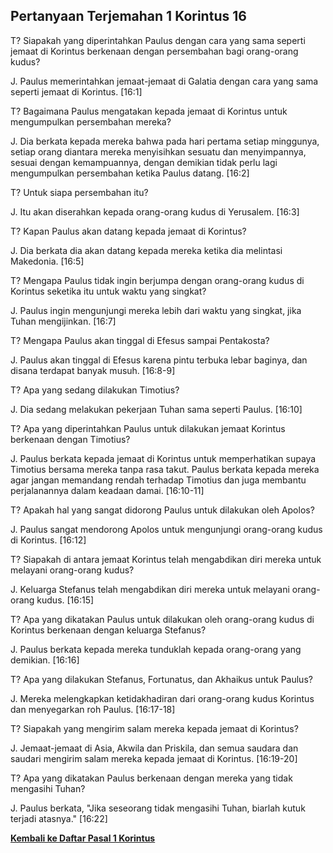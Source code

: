 ## Pertanyaan Terjemahan 1 Korintus 16 ##

T? Siapakah yang diperintahkan Paulus dengan cara yang sama seperti jemaat di Korintus berkenaan dengan persembahan bagi orang-orang kudus?

J. Paulus memerintahkan jemaat-jemaat di Galatia dengan cara yang sama seperti jemaat di Korintus. [16:1]

T? Bagaimana Paulus mengatakan kepada jemaat di Korintus untuk mengumpulkan persembahan mereka?

J. Dia berkata kepada mereka bahwa pada hari pertama setiap minggunya, setiap orang diantara mereka menyisihkan sesuatu dan menyimpannya, sesuai dengan kemampuannya, dengan demikian tidak perlu lagi mengumpulkan persembahan ketika Paulus datang. [16:2]

T? Untuk siapa persembahan itu?

J. Itu akan diserahkan kepada orang-orang kudus di Yerusalem. [16:3]

T? Kapan Paulus akan datang kepada jemaat di Korintus?

J. Dia berkata dia akan datang kepada mereka ketika dia melintasi Makedonia. [16:5]

T? Mengapa Paulus tidak ingin berjumpa dengan orang-orang kudus di Korintus seketika itu untuk waktu yang singkat?

J. Paulus ingin mengunjungi mereka lebih dari waktu yang singkat, jika Tuhan mengijinkan. [16:7]

T? Mengapa Paulus akan tinggal di Efesus sampai Pentakosta?

J. Paulus akan tinggal di Efesus karena pintu terbuka lebar baginya, dan disana terdapat banyak musuh. [16:8-9]

T? Apa yang sedang dilakukan Timotius?

J. Dia sedang melakukan pekerjaan Tuhan sama seperti Paulus. [16:10]

T? Apa yang diperintahkan Paulus untuk dilakukan jemaat Korintus berkenaan dengan Timotius?

J. Paulus berkata kepada jemaat di Korintus untuk memperhatikan supaya Timotius bersama mereka tanpa rasa takut. Paulus berkata kepada mereka agar jangan memandang rendah terhadap Timotius dan juga membantu perjalanannya dalam keadaan damai. [16:10-11]

T? Apakah hal yang sangat didorong Paulus untuk dilakukan oleh Apolos?

J. Paulus sangat mendorong Apolos untuk mengunjungi orang-orang kudus di Korintus. [16:12]

T? Siapakah di antara jemaat Korintus telah mengabdikan diri mereka untuk melayani orang-orang kudus?

J. Keluarga Stefanus telah mengabdikan diri mereka untuk melayani orang-orang kudus. [16:15]

T? Apa yang dikatakan Paulus untuk dilakukan oleh orang-orang kudus di Korintus berkenaan dengan keluarga Stefanus?

J. Paulus berkata kepada mereka tunduklah kepada orang-orang yang demikian. [16:16]

T? Apa yang dilakukan Stefanus, Fortunatus, dan Akhaikus untuk Paulus?

J. Mereka melengkapkan ketidakhadiran dari orang-orang kudus Korintus dan menyegarkan roh Paulus. [16:17-18]

T? Siapakah yang mengirim salam mereka kepada jemaat di Korintus?

J. Jemaat-jemaat di Asia, Akwila dan Priskila, dan semua saudara dan saudari mengirim salam mereka kepada jemaat di Korintus. [16:19-20]

T? Apa yang dikatakan Paulus berkenaan dengan mereka yang tidak mengasihi Tuhan?

J. Paulus berkata, "Jika seseorang tidak mengasihi Tuhan, biarlah kutuk terjadi atasnya." [16:22]

__[Kembali ke Daftar Pasal 1 Korintus](./)__

